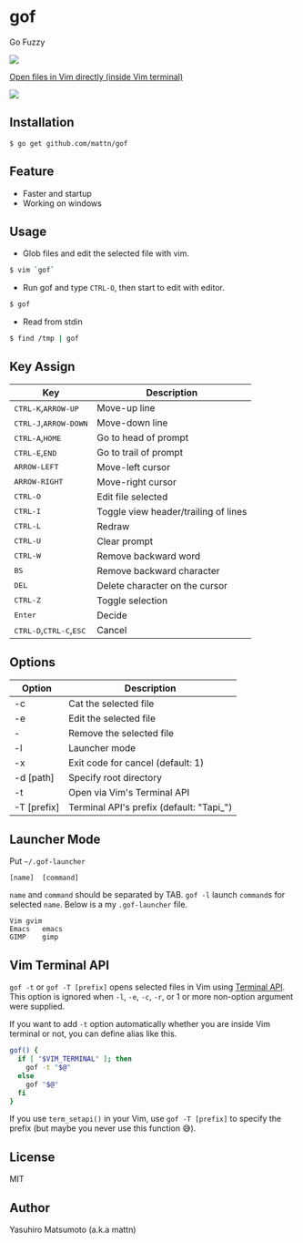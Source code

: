 # gof

Go Fuzzy

![](http://i.imgur.com/TGZJyGV.gif)

[Open files in Vim directly (inside Vim terminal)](#vim-terminal-api)

![](https://i.imgur.com/g81MCyr.gif)

## Installation

    $ go get github.com/mattn/gof

## Feature

* Faster and startup
* Working on windows

## Usage

* Glob files and edit the selected file with vim.

```sh
$ vim `gof`
```

* Run gof and type `CTRL-O`, then start to edit with editor.

```sh
$ gof
```

* Read from stdin

```sh
$ find /tmp | gof
```

## Key Assign

|Key                                               |Description                         |
|--------------------------------------------------|------------------------------------|
|<kbd>CTRL-K</kbd>,<kbd>ARROW-UP</kbd>             |Move-up line                        |
|<kbd>CTRL-J</kbd>,<kbd>ARROW-DOWN</kbd>           |Move-down line                      |
|<kbd>CTRL-A</kbd>,<kbd>HOME</kbd>                 |Go to head of prompt                |
|<kbd>CTRL-E</kbd>,<kbd>END</kbd>                  |Go to trail of prompt               |
|<kbd>ARROW-LEFT</kbd>                             |Move-left cursor                    |
|<kbd>ARROW-RIGHT</kbd>                            |Move-right cursor                   |
|<kbd>CTRL-O</kbd>                                 |Edit file selected                  |
|<kbd>CTRL-I</kbd>                                 |Toggle view header/trailing of lines|
|<kbd>CTRL-L</kbd>                                 |Redraw                              |
|<kbd>CTRL-U</kbd>                                 |Clear prompt                        |
|<kbd>CTRL-W</kbd>                                 |Remove backward word                |
|<kbd>BS</kbd>                                     |Remove backward character           |
|<kbd>DEL</kbd>                                    |Delete character on the cursor      |
|<kbd>CTRL-Z</kbd>                                 |Toggle selection                    |
|<kbd>Enter</kbd>                                  |Decide                              |
|<kbd>CTRL-D</kbd>,<kbd>CTRL-C</kbd>,<kbd>ESC</kbd>|Cancel                              |

## Options

|Option     |Description                             |
|-----------|----------------------------------------|
|-c         |Cat the selected file                   |
|-e         |Edit the selected file                  |
|-          |Remove the selected file                |
|-l         |Launcher mode                           |
|-x         |Exit code for cancel (default: 1)       |
|-d [path]  |Specify root directory                  |
|-t         |Open via Vim's Terminal API             |
|-T [prefix]|Terminal API's prefix (default: "Tapi_")|

## Launcher Mode

Put `~/.gof-launcher`

```
[name]	[command]
```

`name` and `command` should be separated by TAB. `gof -l` launch `command`s for selected `name`. Below is a my `.gof-launcher` file.

```
Vim	gvim
Emacs	emacs
GIMP	gimp
```

## Vim Terminal API

`gof -t` or `gof -T [prefix]` opens selected files in Vim using [Terminal
API](https://vim-jp.org/vimdoc-en/terminal.html#terminal-api).
This option is ignored when `-l`, `-e`, `-c`, `-r`, or 1 or more non-option
argument were supplied.

If you want to add `-t` option automatically whether you are inside Vim terminal
or not, you can define alias like this.

```sh
gof() {
  if [ "$VIM_TERMINAL" ]; then
    gof -t "$@"
  else
    gof "$@"
  fi
}
```

If you use `term_setapi()` in your Vim, use `gof -T [prefix]` to specify the
prefix (but maybe you never use this function :sweat_smile:).

## License

MIT

## Author

Yasuhiro Matsumoto (a.k.a mattn)
